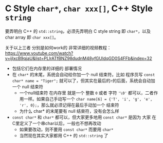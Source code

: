 # C Style `char*`, `char xxx[]`, C++ Style `string`

要弄明白 C++ 的 `std::string`，必须先弄明白 C style string 即 `char*`，以及 char array 即 `char xxx[]`。

关于以上三者 分别是如何work的 非常详细的视频教程：https://www.youtube.com/watch?v=ijIxcB9qjaU&list=PLlrATfBNZ98dudnM48yfGUldqGD0S4FFb&index=32
* 包括它们在内存里的详细的 部署情况
* 在 `char*` 的末尾，系统会自动给你加一个 null 结束符。比如 程序员写 `const char* name = "Tiger";` 就可以了，但其实在最后的`r`的后面，系统会自动加一个 null 结束符
  * 一个null结束符 在内存里 就是一个 整数 `0` 或者 字符 `'\0'` 都可以，二者作用一样。如果自己手动写一个 `char name[6] = {'T', 'i', 'g', 'e', 'r', 0};`，那么就必须记得在最后手动加一个 结束符
  * 为什么 char* 的末尾要有 null 结束符，没有会怎么样
* `const char*` 和 `char*` 都可以，但大家更多地用 `const char*` 是因为 大家 在C里定义了一个串char以后，一般也不想再改动
  * 如果要改动，则不要用 `const char*` 而要用 `char*`
  * 当然现在其实大家都用 C++ 的 `std::string` 了


